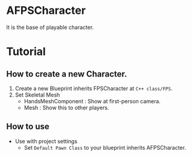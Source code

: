# AFPSCharacter
It is the base of playable character.

# Tutorial
## How to create a new Character.
1. Create a new Blueprint inherits FPSCharacter at `C++ class/FPS`.
2. Set Skeletal Mesh
    - HandsMeshComponent : Show at first-person camera.
    - Mesh : Show this to other players.
## How to use
- Use with project settings
    - Set `Default Pawn Class` to your blueprint inherits AFPSCharacter.